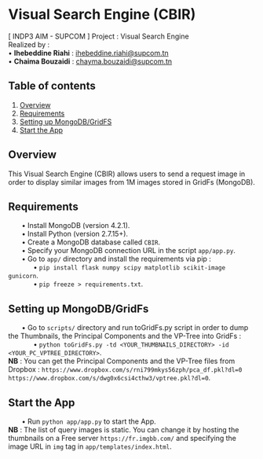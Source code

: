 # Visual Search Engine (CBIR)
[ INDP3 AIM - SUPCOM ] Project : Visual Search Engine  
Realized by :  
• **Ihebeddine Riahi** : ihebeddine.riahi@supcom.tn  
• **Chaima Bouzaidi** : chayma.bouzaidi@supcom.tn  

## Table of contents
1. [Overview](#Overview)
2. [Requirements](#Requirements)
3. [Setting up MongoDB/GridFS](#Setup)  
4. [Start the App](#StartApp)


<a name="Overview"/>  

## Overview
This Visual Search Engine (CBIR) allows users to send a request image in order to display similar images from 1M images stored in GridFs (MongoDB).

<a name="Requirements"/>

## Requirements
&nbsp;&nbsp;&nbsp;&nbsp;&nbsp;&nbsp; • Install MongoDB (version 4.2.1).  
&nbsp;&nbsp;&nbsp;&nbsp;&nbsp;&nbsp; • Install Python (version 2.7.15+).  
&nbsp;&nbsp;&nbsp;&nbsp;&nbsp;&nbsp; • Create a MongoDB database called `CBIR`.   
&nbsp;&nbsp;&nbsp;&nbsp;&nbsp;&nbsp; • Specify your MongoDB connection URL in the script `app/app.py`.    
&nbsp;&nbsp;&nbsp;&nbsp;&nbsp;&nbsp; • Go to `app/` directory and install the requirements via pip :  
&nbsp;&nbsp;&nbsp;&nbsp;&nbsp;&nbsp;&nbsp;&nbsp;&nbsp;&nbsp;&nbsp;&nbsp; • `pip install flask numpy scipy matplotlib scikit-image gunicorn`.  
&nbsp;&nbsp;&nbsp;&nbsp;&nbsp;&nbsp;&nbsp;&nbsp;&nbsp;&nbsp;&nbsp;&nbsp; • `pip freeze > requirements.txt`.  


<a name="Setup"/>

## Setting up MongoDB/GridFs
&nbsp;&nbsp;&nbsp;&nbsp;&nbsp;&nbsp; • Go to `scripts/` directory and run toGridFs.py script in order to dump the Thumbnails, the Principal Components and the VP-Tree into GridFs :  
&nbsp;&nbsp;&nbsp;&nbsp;&nbsp;&nbsp;&nbsp;&nbsp;&nbsp;&nbsp;&nbsp;&nbsp; • `python toGridFs.py -td <YOUR_THUMBNAILS_DIRECTORY> -id <YOUR_PC_VPTREE_DIRECTORY>`.  
**NB** : You can get the Principal Components and the VP-Tree files from Dropbox : `https://www.dropbox.com/s/rni799mkys56zph/pca_df.pkl?dl=0` `https://www.dropbox.com/s/dwg0x6csi4cthw3/vptree.pkl?dl=0`.  


<a name="StartApp"/>

## Start the App  
&nbsp;&nbsp;&nbsp;&nbsp;&nbsp;&nbsp; • Run `python app/app.py` to start the App.  
**NB** : The list of query images is static. You can change it by hosting the thumbnails on a Free server `https://fr.imgbb.com/` and specifying the image URL in `img` tag in `app/templates/index.html`.     
